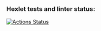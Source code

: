 ### Hexlet tests and linter status:
[![Actions Status](https://github.com/Pendalf2004/java-project-78/actions/workflows/hexlet-check.yml/badge.svg)](https://github.com/Pendalf2004/java-project-78/actions)